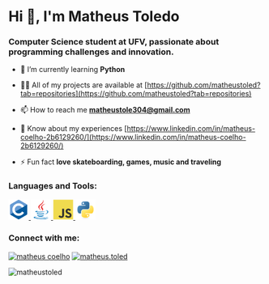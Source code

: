 <h1 align="left">Hi 👋, I'm Matheus Toledo</h1>
<h3 align="left">Computer Science student at UFV, passionate about programming challenges and innovation.</h3>

- 🌱 I’m currently learning **Python**

- 👨‍💻 All of my projects are available at [https://github.com/matheustoled?tab=repositories](https://github.com/matheustoled?tab=repositories)

- 📫 How to reach me **matheustole304@gmail.com**

- 📄 Know about my experiences [https://www.linkedin.com/in/matheus-coelho-2b6129260/](https://www.linkedin.com/in/matheus-coelho-2b6129260/)

- ⚡ Fun fact **love skateboarding, games, music and traveling**

<h3 align="left">Languages and Tools:</h3>
<p align="left"> <a href="https://www.cprogramming.com/" target="_blank" rel="noreferrer"> <img src="https://raw.githubusercontent.com/devicons/devicon/master/icons/c/c-original.svg" alt="c" width="40" height="40"/> </a> <a href="https://www.java.com" target="_blank" rel="noreferrer"> <img src="https://raw.githubusercontent.com/devicons/devicon/master/icons/java/java-original.svg" alt="java" width="40" height="40"/> </a> <a href="https://developer.mozilla.org/en-US/docs/Web/JavaScript" target="_blank" rel="noreferrer"> <img src="https://raw.githubusercontent.com/devicons/devicon/master/icons/javascript/javascript-original.svg" alt="javascript" width="40" height="40"/> </a> <a href="https://www.python.org" target="_blank" rel="noreferrer"> <img src="https://raw.githubusercontent.com/devicons/devicon/master/icons/python/python-original.svg" alt="python" width="40" height="40"/> </a> </p>

<h3 align="left">Connect with me:</h3>
<p align="left">
<a href="www.linkedin.com/in/matheus-coelho-2b6129260" target="blank"><img align="center" src="https://raw.githubusercontent.com/rahuldkjain/github-profile-readme-generator/master/src/images/icons/Social/linked-in-alt.svg" alt="matheus coelho" height="30" width="40" /></a>
<a href="https://instagram.com/matheus.toled" target="blank"><img align="center" src="https://raw.githubusercontent.com/rahuldkjain/github-profile-readme-generator/master/src/images/icons/Social/instagram.svg" alt="matheus.toled" height="30" width="40" /></a>
</p>

<p>&nbsp;<img align="left" src="https://github-readme-stats.vercel.app/api?username=matheustoled&show_icons=true&theme=radical&title_color=ffffff&text_color=ffffff&hide_border=true&cache_seconds=1800&locale=en" alt="matheustoled" /></p>
